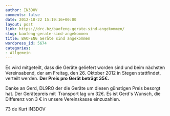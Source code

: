 ```yaml
---
author: IN3DOV
comments: false
date: 2012-10-22 15:19:16+00:00
layout: post
link: https://drc.bz/baofeng-gerate-sind-angekommen/
slug: baofeng-gerate-sind-angekommen
title: BAOFENG Geräte sind angekommen
wordpress_id: 5674
categories:
- Allgemein
---
```


Es wird mitgeteilt, dass die Geräte geliefert worden sind und beim nächsten Vereinsabend, der am Freitag, den 26. Oktober 2012 in Stegen stattfindet, verteilt werden. **Der Preis pro Gerät beträgt 35€.**

Danke an Gerd, DL9RO der die Geräte um diesen günstigen Preis besorgt hat. Der Gerätepreis mit  Transport lag um 32€. Es ist Gerd's Wunsch, die Differenz von 3 € in unsere Vereinskasse einzuzahlen.

73 de Kurt IN3DOV
